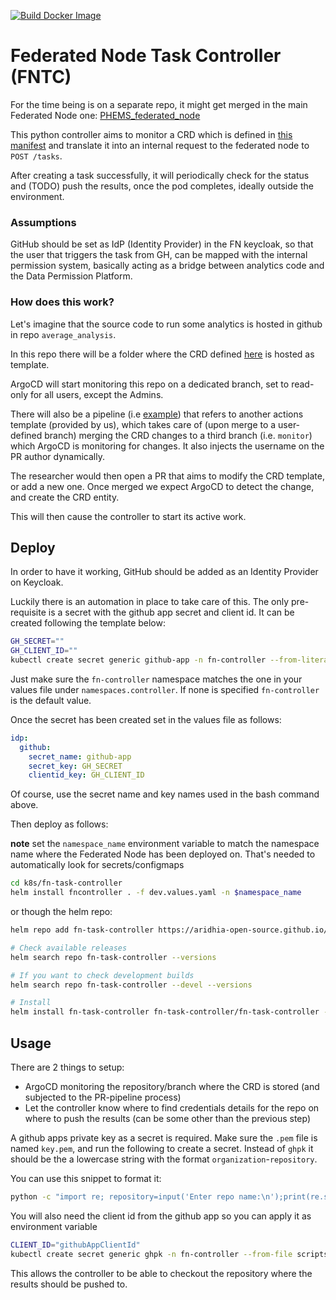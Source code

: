 [![Build Docker Image](https://github.com/Aridhia-Open-Source/federated-node-task-controller/actions/workflows/build.yml/badge.svg?branch=main)](https://github.com/Aridhia-Open-Source/federated-node-task-controller/actions/workflows/build.yml)
# Federated Node Task Controller (FNTC)

For the time being is on a separate repo, it might get merged in the main Federated Node one: [PHEMS_federated_node](https://github.com/Aridhia-Open-Source/PHEMS_federated_node)


This python controller aims to monitor a CRD which is defined in [this manifest](./k8s/crd.yaml) and translate it into an internal request to the federated node to `POST /tasks`.

After creating a task successfully, it will periodically check for the status and (TODO) push the results, once the pod completes, ideally outside the environment.

### Assumptions
GitHub should be set as IdP (Identity Provider) in the FN keycloak, so that the user that triggers the task from GH, can be mapped with the internal permission system, basically acting as a bridge between analytics code and the Data Permission Platform.

### How does this work?
Let's imagine that the source code to run some analytics is hosted in github in repo `average_analysis`.

In this repo there will be a folder where the CRD defined [here](./k8s/crd.yaml) is hosted as template.

ArgoCD will start monitoring this repo on a dedicated branch, set to read-only for all users, except the Admins.

There will also be a pipeline (i.e [example](./pipeline-template.yml)) that refers to another actions template (provided by us), which takes care of (upon merge to a user-defined branch) merging the CRD changes to a third branch (i.e. `monitor`) which ArgoCD is monitoring for changes. It also injects the username on the PR author dynamically.

The researcher would then open a PR that aims to modify the CRD template, or add a new one. Once merged we expect ArgoCD to detect the change, and create the CRD entity.

This will then cause the controller to start its active work.


## Deploy
In order to have it working, GitHub should be added as an Identity Provider on Keycloak.

Luckily there is an automation in place to take care of this. The only pre-requisite is a secret with the github app secret and client id. It can be created following the template below:
```sh
GH_SECRET=""
GH_CLIENT_ID=""
kubectl create secret generic github-app -n fn-controller --from-literal "GH_SECRET=$GH_SECRET" --from-literal "GH_CLIENT_ID=$GH_CLIENT_ID"
```
Just make sure the `fn-controller` namespace matches the one in your values file under `namespaces.controller`.
If none is specified `fn-controller` is the default value.

Once the secret has been created set in the values file as follows:
```yaml
idp:
  github:
    secret_name: github-app
    secret_key: GH_SECRET
    clientid_key: GH_CLIENT_ID
```
Of course, use the secret name and key names used in the bash command above.

Then deploy as follows:

__note__ set the `namespace_name` environment variable to match the namespace name where the Federated Node has been deployed on. That's needed to automatically look for secrets/configmaps
```bash
cd k8s/fn-task-controller
helm install fncontroller . -f dev.values.yaml -n $namespace_name
```
or though the helm repo:
```sh
helm repo add fn-task-controller https://aridhia-open-source.github.io/federated-node-task-controller

# Check available releases
helm search repo fn-task-controller --versions

# If you want to check development builds
helm search repo fn-task-controller --devel --versions

# Install
helm install fn-task-controller fn-task-controller/fn-task-controller -f <custom_value.yaml> --create-namespace --namespace=$namespace_name
```

## Usage
There are 2 things to setup:
- ArgoCD monitoring the repository/branch where the CRD is stored (and subjected to the PR-pipeline process)
- Let the controller know where to find credentials details for the repo on where to push the results (can be some other than the previous step)

A github apps private key as a secret is required. Make sure the `.pem` file is named `key.pem`, and run the following to create a secret. Instead of `ghpk` it should be the a lowercase string with the format `organization`-`repository`.

You can use this snippet to format it:
```bash
python -c "import re; repository=input('Enter repo name:\n');print(re.sub(r'[\W_]+','-', repository.lower()))"
```

You will also need the client id from the github app so you can apply it as environment variable

```bash
CLIENT_ID="githubAppClientId"
kubectl create secret generic ghpk -n fn-controller --from-file scripts/key.pem --from-literal "GH_CLIENT_ID=$CLIENT_ID"
```
This allows the controller to be able to checkout the repository where the results should be pushed to.
